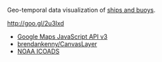 Geo-temporal data visualization of [ships and buoys](http://icoads.noaa.gov/pt.html).

http://goo.gl/2u3Ixd

* [Google Maps JavaScript API v3](https://developers.google.com/maps/documentation/javascript/)
* [brendankenny/CanvasLayer](https://github.com/brendankenny/CanvasLayer)
* [NOAA ICOADS](http://icoads.noaa.gov/)



